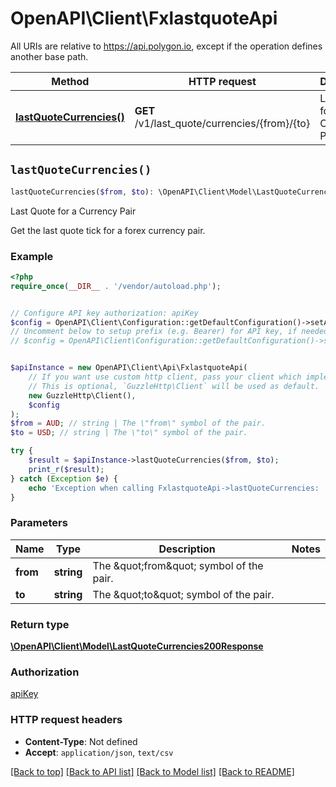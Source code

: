 # OpenAPI\Client\FxlastquoteApi

All URIs are relative to https://api.polygon.io, except if the operation defines another base path.

| Method | HTTP request | Description |
| ------------- | ------------- | ------------- |
| [**lastQuoteCurrencies()**](FxlastquoteApi.md#lastQuoteCurrencies) | **GET** /v1/last_quote/currencies/{from}/{to} | Last Quote for a Currency Pair |


## `lastQuoteCurrencies()`

```php
lastQuoteCurrencies($from, $to): \OpenAPI\Client\Model\LastQuoteCurrencies200Response
```

Last Quote for a Currency Pair

Get the last quote tick for a forex currency pair.

### Example

```php
<?php
require_once(__DIR__ . '/vendor/autoload.php');


// Configure API key authorization: apiKey
$config = OpenAPI\Client\Configuration::getDefaultConfiguration()->setApiKey('apiKey', 'YOUR_API_KEY');
// Uncomment below to setup prefix (e.g. Bearer) for API key, if needed
// $config = OpenAPI\Client\Configuration::getDefaultConfiguration()->setApiKeyPrefix('apiKey', 'Bearer');


$apiInstance = new OpenAPI\Client\Api\FxlastquoteApi(
    // If you want use custom http client, pass your client which implements `GuzzleHttp\ClientInterface`.
    // This is optional, `GuzzleHttp\Client` will be used as default.
    new GuzzleHttp\Client(),
    $config
);
$from = AUD; // string | The \"from\" symbol of the pair.
$to = USD; // string | The \"to\" symbol of the pair.

try {
    $result = $apiInstance->lastQuoteCurrencies($from, $to);
    print_r($result);
} catch (Exception $e) {
    echo 'Exception when calling FxlastquoteApi->lastQuoteCurrencies: ', $e->getMessage(), PHP_EOL;
}
```

### Parameters

| Name | Type | Description  | Notes |
| ------------- | ------------- | ------------- | ------------- |
| **from** | **string**| The \&quot;from\&quot; symbol of the pair. | |
| **to** | **string**| The \&quot;to\&quot; symbol of the pair. | |

### Return type

[**\OpenAPI\Client\Model\LastQuoteCurrencies200Response**](../Model/LastQuoteCurrencies200Response.md)

### Authorization

[apiKey](../../README.md#apiKey)

### HTTP request headers

- **Content-Type**: Not defined
- **Accept**: `application/json`, `text/csv`

[[Back to top]](#) [[Back to API list]](../../README.md#endpoints)
[[Back to Model list]](../../README.md#models)
[[Back to README]](../../README.md)

